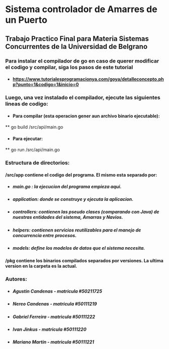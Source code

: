 # Sistema controlador de Amarres de un Puerto
## Trabajo Practico Final para Materia Sistemas Concurrentes de la Universidad de Belgrano

### Para instalar el compilador de go en caso de querer modificar el codigo y compilar, siga los pasos de este tutorial
* #### https://www.tutorialesprogramacionya.com/goya/detalleconcepto.php?punto=1&codigo=1&inicio=0

### Luego, una vez instalado el compilador, ejecute las siguientes lineas de codigo:

* #### Para compilar (esta operacion gener aun archivo binario ejecutable):

**   go build /src/api/main.go

* #### Para ejecutar:

** go run /src/api/main.go

### Estructura de directorios:

#### /src/app contiene el codigo del programa. El mismo esta separado por:

* ##### main.go : la ejecucion del programa empieza aqui.

* ##### application: donde se construye y ejecuta la aplicacion.

* ##### controllers: contienen las pseudo clases (comparando con Java) de nuestras entidades del sistema, Amarras y Navios.

* ##### helpers: contienen servicios reutilizables para el manejo de concurrencia entre procesos.

* ##### models: define los modelos de datos que el sistema necesita.

#### /pkg contiene los binarios compilados separados por versiones. La ultima version en la carpeta es la actual.

### Autores:

* ##### Agustin Candenas - matricula #50211725
* ##### Nereo Candenas - matricula #50111219
* ##### Gabriel Ferreira - matricula #50111222
* ##### Ivan Jinkus - matricula #50111220
* ##### Mariano Martin - matricula #50111221



